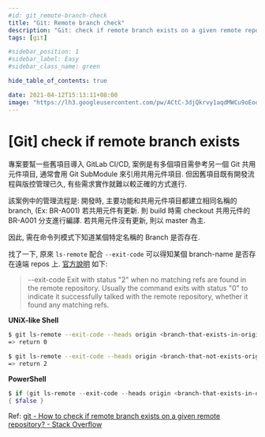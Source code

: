 ```yaml
---
#id: git_remote-branch-check
title: "Git: Remote branch check"
description: "Git: check if remote branch exists on a given remote repository"
tags: [git]

#sidebar_position: 1
#sidebar_label: Easy
#sidebar_class_name: green

hide_table_of_contents: true

date: 2021-04-12T15:13:11+08:00
image: "https://lh3.googleusercontent.com/pw/ACtC-3djQkrvy1aqdMWCu9oEoqndQVIiLE9G5ZtlbDehi8_UcJ9pYib4aWForkHYHSu1voqdKMnCowTwGh1MXSnGeNrFwXRaOUCMD8s4rCZ4IuzWXIZ2khQ8KiJyT6SYlbLrnYYqONwaPZxlR8rReuWWMO7SYw=w8000-no?authuser=0"
---
```


[Git] check if remote branch exists
===================================

專案要幫一些舊項目導入 GitLab CI/CD, 
案例是有多個項目需參考另一個 Git 共用元件項目, 通常會用 Git SubModule 來引用共用元件項目.
但因舊項目既有開發流程與版控管理已久, 有些需求實作就難以較正確的方式進行.

該案例中的管理流程是: 開發時, 主要功能和共用元件項目都建立相同名稱的 branch, (Ex: BR-A001)
若共用元件有更新. 則 build 時需 checkout 共用元件的 BR-A001 分支進行編譯.
若共用元件沒有更新, 則以 master 為主.

因此, 需在命令列模式下知道某個特定名稱的 Branch 是否存在.

找了一下, 原來 `ls-remote` 配合 `--exit-code` 可以得知某個 branch-name 是否存在遠端 repos 上.
[官方說明](https://git-scm.com/docs/git-ls-remote) 如下:

>   --exit-code
>   Exit with status "2" when no matching refs are found in the remote repository. Usually the command exits with status "0" to indicate it successfully talked with the remote repository, whether it found any matching refs.

__UNiX-like Shell__

``` bash
$ git ls-remote --exit-code --heads origin <branch-that-exists-in-origin>
=> return 0

$ git ls-remote --exit-code --heads origin <branch-that-not-exists-origin>
=> return 2
```

__PowerShell__

``` powershell
$ if (git ls-remote --exit-code --heads origin <branch-that-exists-in-origin>) { $true } else 
{ $false }
```

Ref: [git - How to check if remote branch exists on a given remote repository? - Stack Overflow](https://stackoverflow.com/questions/8223906/how-to-check-if-remote-branch-exists-on-a-given-remote-repository)
